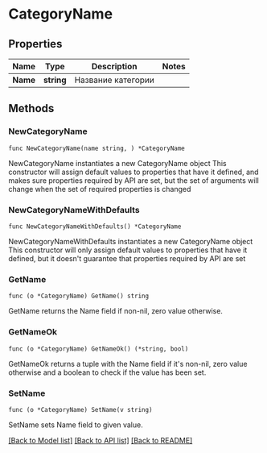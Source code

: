 # CategoryName

## Properties

Name | Type | Description | Notes
------------ | ------------- | ------------- | -------------
**Name** | **string** | Название категории | 

## Methods

### NewCategoryName

`func NewCategoryName(name string, ) *CategoryName`

NewCategoryName instantiates a new CategoryName object
This constructor will assign default values to properties that have it defined,
and makes sure properties required by API are set, but the set of arguments
will change when the set of required properties is changed

### NewCategoryNameWithDefaults

`func NewCategoryNameWithDefaults() *CategoryName`

NewCategoryNameWithDefaults instantiates a new CategoryName object
This constructor will only assign default values to properties that have it defined,
but it doesn't guarantee that properties required by API are set

### GetName

`func (o *CategoryName) GetName() string`

GetName returns the Name field if non-nil, zero value otherwise.

### GetNameOk

`func (o *CategoryName) GetNameOk() (*string, bool)`

GetNameOk returns a tuple with the Name field if it's non-nil, zero value otherwise
and a boolean to check if the value has been set.

### SetName

`func (o *CategoryName) SetName(v string)`

SetName sets Name field to given value.



[[Back to Model list]](../README.md#documentation-for-models) [[Back to API list]](../README.md#documentation-for-api-endpoints) [[Back to README]](../README.md)


